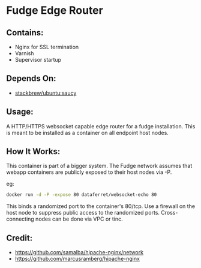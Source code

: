 Fudge Edge Router
=================

Contains:
---------

* Nginx for SSL termination
* Varnish
* Supervisor startup

Depends On:
-----------

* [stackbrew/ubuntu:saucy](https://index.docker.io/u/stackbrew/ubuntu/)


Usage:
------

A HTTP/HTTPS websocket capable edge router for a fudge installation.  This is meant to be installed as a container
on all endpoint host nodes.


How It Works:
-------------

This container is part of a bigger system.  The Fudge network assumes that webapp containers are publicly exposed
to their host nodes via -P.

eg:

```bash
docker run -d -P -expose 80 dataferret/websocket-echo 80
```

This binds a randomized port to the container's 80/tcp.  Use a firewall on the host node to suppress public access to
the randomized ports.  Cross-connecting nodes can be done via VPC or tinc.


Credit:
-------

* https://github.com/samalba/hipache-nginx/network
* https://github.com/marcusramberg/hipache-nginx